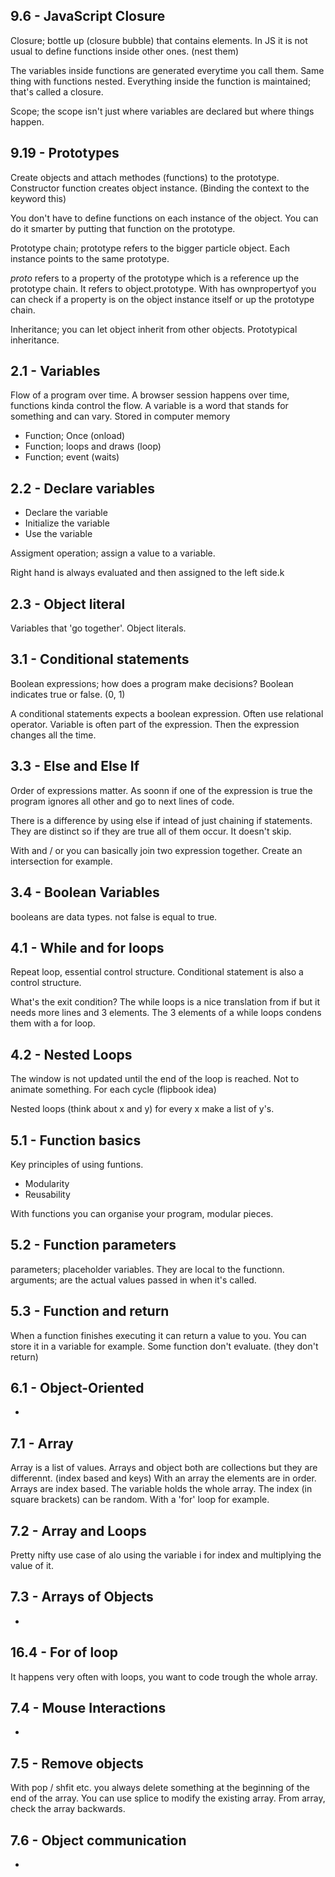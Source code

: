 ## 9.6 - JavaScript Closure

Closure; bottle up (closure bubble) that contains elements. In JS it is not usual to define functions inside other ones. (nest them)

The variables inside functions are generated everytime you call them. Same thing with functions nested. Everything inside the function is maintained; that's called a closure.

Scope; the scope isn't just where variables are declared but where things happen.

## 9.19 - Prototypes

Create objects and attach methodes (functions) to the prototype.
Constructor function creates object instance. (Binding the context to the keyword this)

You don't have to define functions on each instance of the object. You can do it smarter by putting that function on the prototype.

Prototype chain; prototype refers to the bigger particle object. Each instance points to the same prototype.

_proto_ refers to a property of the prototype which is a reference up the prototype chain. It refers to object.prototype. With has ownpropertyof you can check if a property is on the object instance itself or up the prototype chain.

Inheritance; you can let object inherit from other objects. Prototypical inheritance.

## 2.1 - Variables
Flow of a program over time. A browser session happens over time, functions kinda control the flow. A variable is a word that stands for something and can vary. Stored in computer memory

* Function; Once (onload)
* Function; loops and draws (loop)
* Function; event (waits)

## 2.2 - Declare variables
* Declare the variable
* Initialize the variable
* Use the variable

Assigment operation; assign a value to a variable.

Right hand is always evaluated and then assigned to the left side.k

## 2.3 - Object literal
Variables that 'go together'. Object literals.

## 3.1 - Conditional statements
Boolean expressions; how does a program make decisions? Boolean indicates true or false. (0, 1)

A conditional statements expects a boolean expression. Often use relational operator. Variable is often part of the expression. Then the expression changes all the time.

## 3.3 - Else and Else If
Order of expressions matter. As soonn if one of the expression is true the program ignores all other and go to next lines of code.

There is a difference by using else if intead of just chaining if statements. They are distinct so if they are true all of them occur. It doesn't skip.

With and / or you can basically join two expression together. Create an intersection for example.

## 3.4 - Boolean Variables
booleans are data types. not false is equal to true.

## 4.1 - While and for loops
Repeat loop, essential control structure. Conditional statement is also a control structure.

What's the exit condition? The while loops is a nice translation from if but it needs more lines and 3 elements. The 3 elements of a while loops condens them with a for loop.

## 4.2 - Nested Loops
The window is not updated until the end of the loop is reached. Not to animate something. For each cycle (flipbook idea)

Nested loops (think about x and y) for every x make a list of y's.

## 5.1 - Function basics
Key principles of using funtions.
* Modularity
* Reusability

With functions you can organise your program, modular pieces.

## 5.2 - Function parameters
parameters; placeholder variables. They are local to the functionn. arguments; are the actual values passed in when it's called.

## 5.3 - Function and return
When a function finishes executing it can return a value to you. You can store it in a variable for example. Some function don't evaluate. (they don't return)

## 6.1 - Object-Oriented
-

## 7.1 - Array
Array is a list of values. Arrays and object both are collections but they are differennt. (index based and keys) With an array the elements are in order. Arrays are index based. The variable holds the whole array. The index (in square brackets) can be random. With a 'for' loop for example.

## 7.2 - Array and Loops
Pretty nifty use case of alo using the variable i for index and multiplying the value of it.

## 7.3 - Arrays of Objects
-

## 16.4 - For of loop
It happens very often with loops, you want to code trough the whole array.

## 7.4 - Mouse Interactions
-

## 7.5 - Remove objects
With pop / shfit etc. you always delete something at the beginning of the end of the array. You can use splice to modify the existing array. From array, check the array backwards.

## 7.6 - Object communication
-
